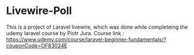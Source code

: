 # Livewire-Poll
This is a project of Laravel livewire, which was done while completeing the udemy laravel course by Piotr Jura. Course link : https://www.udemy.com/course/laravel-beginner-fundamentals/?couponCode=OF83024E
